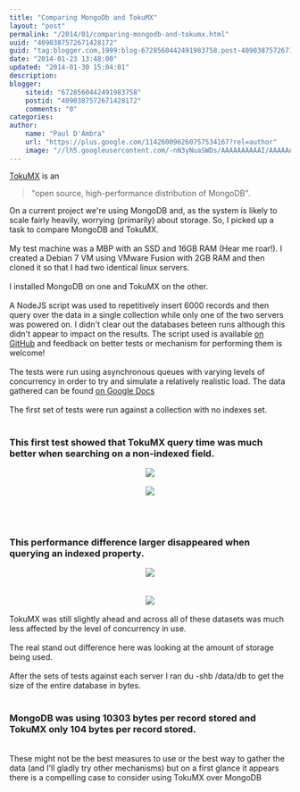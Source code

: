 ```yaml
---
title: "Comparing MongoDb and TokuMX"
layout: "post"
permalink: "/2014/01/comparing-mongodb-and-tokumx.html"
uuid: "4090387572671428172"
guid: "tag:blogger.com,1999:blog-6728560442491983758.post-4090387572671428172"
date: "2014-01-23 13:48:00"
updated: "2014-01-30 15:04:01"
description: 
blogger:
    siteid: "6728560442491983758"
    postid: "4090387572671428172"
    comments: "0"
categories: 
author: 
    name: "Paul D'Ambra"
    url: "https://plus.google.com/114260096260757534167?rel=author"
    image: "//lh5.googleusercontent.com/-nN3yNuaSWDs/AAAAAAAAAAI/AAAAAAAABQU/ESeyTW5Duf0/s512-c/photo.jpg"
---
```


[TokuMX](http://www.tokutek.com/tokumx-for-mongodb/) is an 
>"open source, high-performance distribution of MongoDB". 

On a current project we're using MongoDB and, as the system is likely to scale fairly heavily, worrying (primarily) about storage. So, I picked up a task to compare MongoDB and TokuMX.<br /><br />My test machine was a MBP with an SSD and 16GB RAM (Hear me roar!). I created a Debian 7 VM using VMware Fusion with 2GB RAM and then cloned it so that I had two identical linux servers.<br /><br />I installed MongoDB on one and TokuMX on the other.<br /><br />A NodeJS script was used to repetitively insert 6000 records and then query over the data in a single collection while only one of the two servers was powered on. I didn't clear out the databases beteen runs although this didn't appear to impact on the results. The script used is available <a href="https://github.com/pauldambra/mongotest" target="_blank">on GitHub</a>&nbsp;and feedback on better tests or mechanism for performing them is welcome!<br /><br />The tests were run using asynchronous queues with varying levels of concurrency in order to try and simulate a relatively realistic load. The data gathered can be found <a href="http://goo.gl/6a9qfl" target="_blank">on Google Docs</a><br /><br />The first set of tests were run against a collection with no indexes set.<br /><br /><h3>This first test showed that TokuMX query time was much better when searching on a non-indexed field.</h3><div class="separator" style="clear: both; text-align: center;"><a href="http://2.bp.blogspot.com/-VHYm1IS6ML4/UukQH1-OxNI/AAAAAAAAK0w/2TsX0rj48aE/s1600/chart_1.png" imageanchor="1" style="margin-left: 1em; margin-right: 1em;"><img border="0" src="http://2.bp.blogspot.com/-VHYm1IS6ML4/UukQH1-OxNI/AAAAAAAAK0w/2TsX0rj48aE/s1600/chart_1.png" /></a></div><br /><div class="separator" style="clear: both; text-align: center;"><a href="http://1.bp.blogspot.com/-Oi1_rzWdpTY/UukQH7w0qmI/AAAAAAAAK0s/nSYB97cQe2c/s1600/chart_2.png" imageanchor="1" style="margin-left: 1em; margin-right: 1em;"><img border="0" src="http://1.bp.blogspot.com/-Oi1_rzWdpTY/UukQH7w0qmI/AAAAAAAAK0s/nSYB97cQe2c/s1600/chart_2.png" /></a></div><br /><br /><br /><h3>This performance difference larger disappeared when querying an indexed property.</h3><div class="separator" style="clear: both; text-align: center;"><a href="http://3.bp.blogspot.com/-XdZ1UOxNU1M/UukQH1N4B9I/AAAAAAAAK0o/Vq-oyBG2Zwo/s1600/chart_3.png" imageanchor="1" style="margin-left: 1em; margin-right: 1em;"><img border="0" src="http://3.bp.blogspot.com/-XdZ1UOxNU1M/UukQH1N4B9I/AAAAAAAAK0o/Vq-oyBG2Zwo/s1600/chart_3.png" /></a></div><br /><br /><div class="separator" style="clear: both; text-align: center;"><a href="http://1.bp.blogspot.com/-P5tL71I5HEY/UukQIZtcGYI/AAAAAAAAK1A/889-PAMtc0U/s1600/chart_4.png" imageanchor="1" style="margin-left: 1em; margin-right: 1em;"><img border="0" src="http://1.bp.blogspot.com/-P5tL71I5HEY/UukQIZtcGYI/AAAAAAAAK1A/889-PAMtc0U/s1600/chart_4.png" /></a></div><br />TokuMX was still slightly ahead and across all of these datasets was much less affected by the level of concurrency in use.<br /><br />The real stand out difference here was looking at the amount of storage being used.<br /><br />After the sets of tests against each server I ran du -shb /data/db to get the size of the entire database in bytes.<br /><br /><h3>MongoDB was using 10303 bytes per record stored and TokuMX only 104 bytes per record stored.</h3><br />These might not be the best measures to use or the best way to gather the data (and I'll gladly try other mechanisms) but on a first glance it appears there is a compelling case to consider using TokuMX over MongoDB
</div>